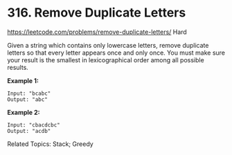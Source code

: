 # 316. Remove Duplicate Letters
<https://leetcode.com/problems/remove-duplicate-letters/>
Hard

Given a string which contains only lowercase letters, remove duplicate letters so that every letter appears once and only once. You must make sure your result is the smallest in lexicographical order among all possible results.

**Example 1:**

    Input: "bcabc"
    Output: "abc"

**Example 2:**

    Input: "cbacdcbc"
    Output: "acdb"

Related Topics: Stack; Greedy